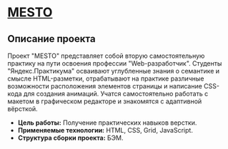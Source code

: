 # [MESTO](https://volkovdev.github.io/mesto/)

## Описание проекта
Проект "MESTO" представляет собой вторую самостоятельную практику на пути освоения профессии "Web-разработчик". Студенты "Яндекс.Практикума" осваивают углубленные знания о семантике и смысле HTML-разметки, отрабатывают на практике различные возможности расположения элементов страницы и написание CSS-кода для создания анимаций. 
Учатся самостоятельно работать с макетом в графическом редакторе и знакомятся с адаптивной вёрсткой.  

* **Цель работы:** Получение практических навыков верстки.
* **Применяемые технологии:** HTML, CSS, Grid, JavaScript.
* **Структура сборки проекта:** БЭМ.

